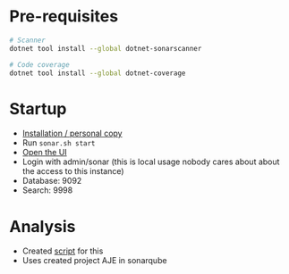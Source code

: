 # Pre-requisites
```bash
# Scanner
dotnet tool install --global dotnet-sonarscanner

# Code coverage
dotnet tool install --global dotnet-coverage
```

# Startup
- [Installation / personal copy](https://github.com/anttieskola/sonarqube/blob/main/README.md)
- Run `sonar.sh start`
- [Open the UI](http://localhost:9999)
- Login with admin/sonar (this is local usage nobody cares about about the access to this instance)
- Database: 9092
- Search: 9998

# Analysis
- Created [script](../sonar-build.sh) for this
- Uses created project AJE in sonarqube